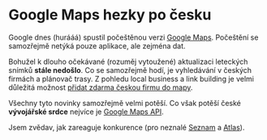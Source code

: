 <!--
title : Google Maps hezky po česku
author : Roman Ožana <ozana@omdesign.cz>
date : 6.5.2008 10:55:56
tags : google, mapy
-->

# Google Maps hezky po česku

Google dnes (hurááá) spustil počeštěnou verzi [Google Maps][1]. Počeštění se samozřejmě netýká pouze aplikace, ale zejména dat.

Bohužel k dlouho očekávané (rozuměj vytoužené) aktualizaci leteckých snímků **stále nedošlo**. Co se samozřejmě hodí, je vyhledávání v českých firmách a plánovač trasy. Z pohledu local business a link building je velmi důležitá možnost [přidat zdarma českou firmu do mapy][2].
  
Všechny tyto novinky samozřejmě velmi potěší. Co však potěší české **vývojářské srdce** nejvíce je [Google Maps API][3].

Jsem zvědav, jak zareaguje konkurence (pro neznalé [Seznam][4] a [Atlas][5]).

 [1]: http://maps.google.cz/ "Google Maps - Czech Republic"
 [2]: http://www.google.com/local/add/lookup?hl=cs&gl=CZ "Add Local Business"
 [3]: http://code.google.com/apis/maps/ "Google Maps API"
 [4]: http://www.mapy.cz/ "Mapy.cz"
 [5]: http://amapy.atlas.cz/ "AMapy"